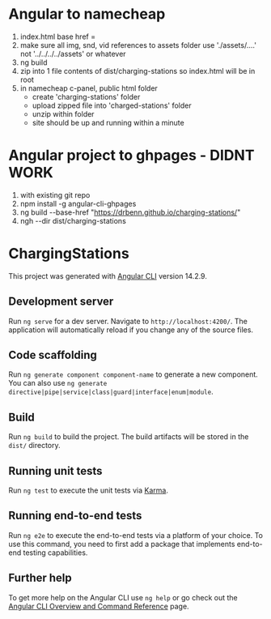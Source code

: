 # Angular to namecheap
1. index.html base href =     <base href="./">
2. make sure all img, snd, vid references to assets folder use './assets/....'
    not '../../../../assets' or whatever
3. ng build
4. zip into 1 file contents of dist/charging-stations so index.html will be in root
5. in namecheap c-panel, public html folder
      - create 'charging-stations' folder
      - upload zipped file into 'charged-stations' folder
      - unzip within folder
      - site should be up and running within a minute



# Angular project to ghpages - DIDNT WORK
1. with existing git repo
2. npm install -g angular-cli-ghpages
3. ng build --base-href "https://drbenn.github.io/charging-stations/"
4. ngh --dir dist/charging-stations

# ChargingStations

This project was generated with [Angular CLI](https://github.com/angular/angular-cli) version 14.2.9.

## Development server

Run `ng serve` for a dev server. Navigate to `http://localhost:4200/`. The application will automatically reload if you change any of the source files.

## Code scaffolding

Run `ng generate component component-name` to generate a new component. You can also use `ng generate directive|pipe|service|class|guard|interface|enum|module`.

## Build

Run `ng build` to build the project. The build artifacts will be stored in the `dist/` directory.

## Running unit tests

Run `ng test` to execute the unit tests via [Karma](https://karma-runner.github.io).

## Running end-to-end tests

Run `ng e2e` to execute the end-to-end tests via a platform of your choice. To use this command, you need to first add a package that implements end-to-end testing capabilities.

## Further help

To get more help on the Angular CLI use `ng help` or go check out the [Angular CLI Overview and Command Reference](https://angular.io/cli) page.

